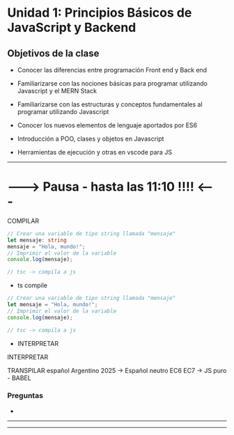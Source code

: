 # Unidad 1: Principios Básicos de JavaScript y Backend

## Objetivos de la clase

- Conocer las diferencias entre programación Front end y Back end
- Familiarizarse con las nociones básicas para programar utilizando Javascript y el MERN Stack
- Familiarizarse con las estructuras y conceptos fundamentales al programar utilizando Javascript
- Conocer los nuevos elementos de lenguaje aportados por ES6
- Introducción a POO, clases y objetos en Javascript

- Herramientas de ejecución y otras en vscode para JS
---

# ---> Pausa - hasta las 11:10 !!!! <---

COMPILAR
```ts
// Crear una variable de tipo string llamada "mensaje"
let mensaje: string 
mensaje = "Hola, mundo!";
// Imprimir el valor de la variable
console.log(mensaje); 

// tsc -> compila a js
```
- ts compile 

```js
// Crear una variable de tipo string llamada "mensaje"
let mensaje = "Hola, mundo!";
// Imprimir el valor de la variable
console.log(mensaje); 

// tsc -> compila a js
```
- INTERPRETAR



INTERPRETAR


TRANSPILAR
español Argentino 2025 -> Español neutro
EC6 EC7   ->   JS puro  - BABEL


### Preguntas
- 


---


---